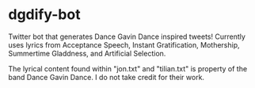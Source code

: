 # dgdify-bot
Twitter bot that generates Dance Gavin Dance inspired tweets! Currently uses lyrics from Acceptance Speech, Instant Gratification, Mothership, Summertime Gladdness, and Artificial Selection. 

The lyrical content found within "jon.txt" and "tilian.txt" is property of the band Dance Gavin Dance. 
I do not take credit for their work.
